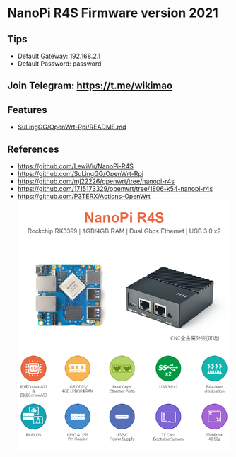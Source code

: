 # NanoPi R4S Firmware version 2021

## Tips
* Default Gateway: 192.168.2.1
* Default Password: password

## Join Telegram: https://t.me/wikimao

## Features
* [SuLingGG/OpenWrt-Rpi/README.md](https://github.com/SuLingGG/OpenWrt-Rpi/blob/main/README.md)

## References
* https://github.com/LewiVir/NanoPi-R4S
* https://github.com/SuLingGG/OpenWrt-Rpi
* https://github.com/mj22226/openwrt/tree/nanopi-r4s
* https://github.com/1715173329/openwrt/tree/1806-k54-nanopi-r4s
* https://github.com/P3TERX/Actions-OpenWrt
![Alt text](images/nanopir4s.jpg?raw=true "Title")